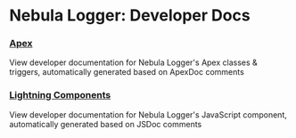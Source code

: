 # Nebula Logger: Developer Docs

### [Apex](./apex/index.md)

View developer documentation for Nebula Logger's Apex classes & triggers, automatically generated based on ApexDoc comments

### [Lightning Components](./lightning-components/index.md)

View developer documentation for Nebula Logger's JavaScript component, automatically generated based on JSDoc comments
